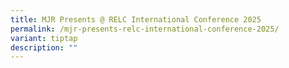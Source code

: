 ```yaml
---
title: MJR Presents @ RELC International Conference 2025
permalink: /mjr-presents-relc-international-conference-2025/
variant: tiptap
description: ""
---
```

